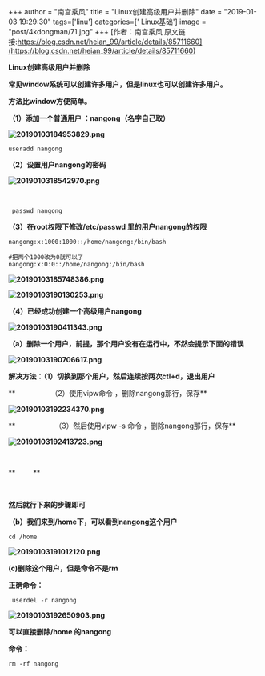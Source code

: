 +++
author = "南宫乘风"
title = "Linux创建高级用户并删除"
date = "2019-01-03 19:29:30"
tags=['linu']
categories=[' Linux基础']
image = "post/4kdongman/71.jpg"
+++
[作者：南宫乘风   原文链接:https://blog.csdn.net/heian_99/article/details/85711660](https://blog.csdn.net/heian_99/article/details/85711660)

**Linux创建高级用户并删除**

**常见window系统可以创建许多用户，但是linux也可以创建许多用户。**

**方法比window方便简单。**

**（1）添加一个普通用户 ：nangong（名字自己取）**

**![20190103184953829.png](https://img-blog.csdnimg.cn/20190103184953829.png)**

```
useradd nangong

```

**（2）设置用户nangong的密码**

**![2019010318542970.png](https://img-blog.csdnimg.cn/2019010318542970.png)**

 

```
 passwd nangong

```

**（3）在root权限下修改/etc/passwd 里的用户nangong的权限**

```
nangong:x:1000:1000::/home/nangong:/bin/bash

#把两个1000改为0就可以了
nangong:x:0:0::/home/nangong:/bin/bash

```

**![20190103185748386.png](https://img-blog.csdnimg.cn/20190103185748386.png)**

**![20190103190130253.png](https://img-blog.csdnimg.cn/20190103190130253.png)**

**（4）已经成功创建一个高级用户nangong**

**![20190103190411343.png](https://img-blog.csdnimg.cn/20190103190411343.png)**

**（a）删除一个用户，前提，那个用户没有在运行中，不然会提示下面的错误**

**![20190103190706617.png](https://img-blog.csdnimg.cn/20190103190706617.png)**

**解决方法：（1）切换到那个用户，然后连续按两次ctl+d，退出用户**

**                  （2）使用vipw命令 ，删除nangong那行，保存**

**![20190103192234370.png](https://img-blog.csdnimg.cn/20190103192234370.png)**

**                    （3）然后使用vipw -s 命令 ，删除nangong那行，保存**

**![20190103192413723.png](https://img-blog.csdnimg.cn/20190103192413723.png)**

 

**         **

 

**然后就行下来的步骤即可**

**（b）我们来到/home下，可以看到nangong这个用户**

```
cd /home
```

**![20190103191012120.png](https://img-blog.csdnimg.cn/20190103191012120.png)**

**(c)删除这个用户，但是命令不是rm**

**正确命令：**

```
 userdel -r nangong

```

**![20190103192650903.png](https://img-blog.csdnimg.cn/20190103192650903.png)**

**可以直接删除/home 的nangong**

**命令：**

```
rm -rf nangong

```

 
